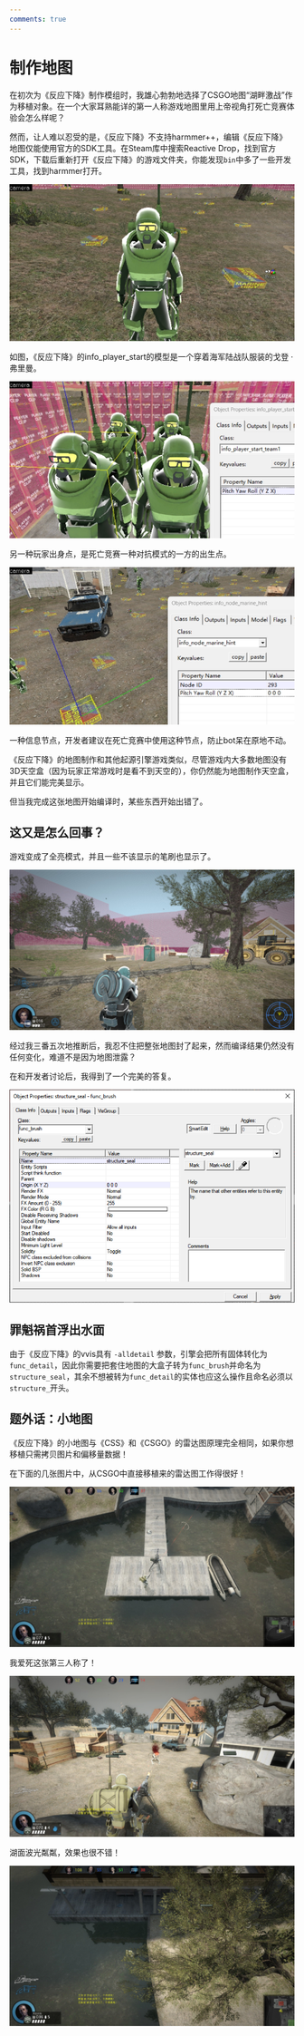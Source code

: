 ```yaml
---
comments: true
---
```


# 制作地图

在初次为《反应下降》制作模组时，我雄心勃勃地选择了CSGO地图“湖畔激战”作为移植对象。在一个大家耳熟能详的第一人称游戏地图里用上帝视角打死亡竞赛体验会怎么样呢？

然而，让人难以忍受的是，《反应下降》不支持harmmer++，编辑《反应下降》地图仅能使用官方的SDK工具。在Steam库中搜索Reactive Drop，找到官方SDK，下载后重新打开《反应下降》的游戏文件夹，你能发现`bin`中多了一些开发工具，找到harmmer打开。

![20231118161932.png](https://raw.githubusercontent.com/obscurefreeman/devwikisource/main/docs/games/alienswarm/assets/20231118161932.png)

如图，《反应下降》的info_player_start的模型是一个穿着海军陆战队服装的戈登 · 弗里曼。

![20231118162013.png](https://raw.githubusercontent.com/obscurefreeman/devwikisource/main/docs/games/alienswarm/assets/20231118162013.png)

另一种玩家出身点，是死亡竞赛一种对抗模式的一方的出生点。

![20231118162134.png](https://raw.githubusercontent.com/obscurefreeman/devwikisource/main/docs/games/alienswarm/assets/20231118162134.png)

一种信息节点，开发者建议在死亡竞赛中使用这种节点，防止bot呆在原地不动。

《反应下降》的地图制作和其他起源引擎游戏类似，尽管游戏内大多数地图没有3D天空盒（因为玩家正常游戏时是看不到天空的），你仍然能为地图制作天空盒，并且它们能完美显示。

但当我完成这张地图开始编译时，某些东西开始出错了。

## 这又是怎么回事？

游戏变成了全亮模式，并且一些不该显示的笔刷也显示了。

![20230910152634_1.jpg](https://raw.githubusercontent.com/obscurefreeman/devwikisource/main/docs/games/alienswarm/assets/20230910152634_1.jpg)

经过我三番五次地推断后，我忍不住把整张地图封了起来，然而编译结果仍然没有任何变化，难道不是因为地图泄露？

在和开发者讨论后，我得到了一个完美的答复。

![entity-structure.png](https://raw.githubusercontent.com/obscurefreeman/devwikisource/main/docs/games/alienswarm/assets/entity-structure.png)

## 罪魁祸首浮出水面

由于《反应下降》的vvis具有 `-alldetail` 参数，引擎会把所有固体转化为`func_detail`，因此你需要把套住地图的大盒子转为`func_brush`并命名为`structure_seal`，其余不想被转为`func_detail`的实体也应这么操作且命名必须以`structure_`开头。

## 题外话：小地图

《反应下降》的小地图与《CSS》和《CSGO》的雷达图原理完全相同，如果你想移植只需拷贝图片和偏移量数据！

在下面的几张图片中，从CSGO中直接移植来的雷达图工作得很好！

![20230912190609_1.jpg](https://raw.githubusercontent.com/obscurefreeman/devwikisource/main/docs/games/alienswarm/assets/20230912190609_1.jpg)

我爱死这张第三人称了！

![20230912185905_1.jpg](https://raw.githubusercontent.com/obscurefreeman/devwikisource/main/docs/games/alienswarm/assets/20230912185905_1.jpg)

湖面波光粼粼，效果也很不错！

![20230912190632_1.jpg](https://raw.githubusercontent.com/obscurefreeman/devwikisource/main/docs/games/alienswarm/assets/20230912190632_1.jpg)



